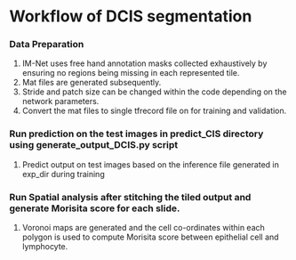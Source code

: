 
# Workflow of DCIS segmentation

### Data Preparation  

1. IM-Net uses free hand annotation masks collected exhaustively by ensuring no regions being missing in each represented tile.
2. Mat files are generated subsequently. 
3. Stride and patch size can be changed within the code depending on the network parameters.
4. Convert the mat files to single tfrecord file on for training and validation.


### Run prediction on the test images in predict_CIS directory using generate_output_DCIS.py script

1. Predict output on test images based on the inference file generated in exp_dir during training

### Run Spatial analysis after stitching the tiled output and generate Morisita score for each slide.

1. Voronoi maps are generated and the cell co-ordinates within each polygon is used to compute Morisita score between epithelial cell and lymphocyte.
